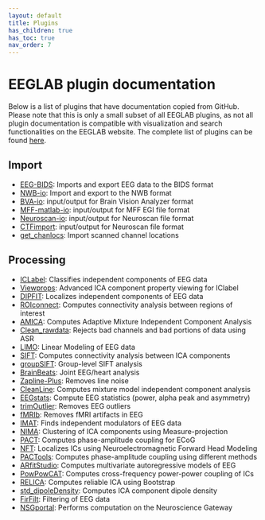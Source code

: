 ```yaml
---
layout: default
title: Plugins
has_children: true
has_toc: true
nav_order: 7
---
```

# EEGLAB plugin documentation

Below is a list of plugins that have documentation copied from GitHub. Please note that this is only a small subset of all EEGLAB plugins, as not all plugin documentation is compatible with visualization and search functionalities on the EEGLAB website. The complete list of plugins can be found [here](https://sccn.ucsd.edu/eeglab/plugin_uploader/plugin_list_all.php).

## Import
* [EEG-BIDS](/plugins/EEG-BIDS): Imports and export EEG data to the BIDS format
* [NWB-io](/plugins/NWB-io): Import and export to the NWB format
* [BVA-io](/plugins/BVA-io): input/output for Brain Vision Analyzer format
* [MFF-matlab-io](/plugins/MFF-matlab-io): input/output for MFF EGI file format
* [Neuroscan-io](/plugins/Neuroscan-io): input/output for Neuroscan file format
* [CTFimport](/plugins/CTFimport): input/output for Neuroscan file format
* [get_chanlocs](/plugins/get_chanlocs): Import scanned channel locations

## Processing
* [ICLabel](/plugins/ICLabel): Classifies independent components of EEG data
* [Viewprops](/plugins/Viewprops): Advanced ICA component property viewing for IClabel
* [DIPFIT](/plugins/DIPFIT): Localizes independent components of EEG data
* [ROIconnect](/plugins/ROIconnect): Computes connectivity analysis between regions of interest
* [AMICA](/plugins/AMICA): Computes Adaptive Mixture Independent Component Analysis
* [Clean_rawdata](/plugins/Clean_rawdata): Rejects bad channels and bad portions of data using ASR
* [LIMO](/plugins/LIMO): Linear Modeling of EEG data
* [SIFT](/plugins/SIFT): Computes connectivity analysis between ICA components
* [groupSIFT](/plugins/groupSIFT): Group-level SIFT analysis
* [BrainBeats](/plugins/BrainBeats): Joint EEG/heart analysis
* [Zapline-Plus](/plugins/Zapline-Plus): Removes line noise
* [CleanLine](/plugins/CleanLine): Computes mixture model independent component analysis
* [EEGstats](/plugins/EEGstats): Compute EEG statistics (power, alpha peak and asymmetry)
* [trimOutlier](/plugins/trimOutlier): Removes EEG outliers
* [fMRIb](/plugins/fMRIb): Removes fMRI artifacts in EEG
* [IMAT](/plugins/IMAT): Finds independent modulators of EEG data
* [NIMA](/plugins/NIMA): Clustering of ICA components using Measure-projection
* [PACT](/plugins/PACT): Computes phase-amplitude coupling for ECoG
* [NFT](/plugins/NFT): Localizes ICs using Neuroelectromagnetic Forward Head Modeling
* [PACTools](/plugins/PACTools): Computes phase-amplitude coupling using different methods
* [ARfitStudio](/plugins/ARfitStudio): Computes multivariate autoregressive models of EEG
* [PowPowCAT](/plugins/PowPowCAT): Computes cross-frequency power-power coupling of ICs
* [RELICA](/plugins/RELICA): Computes reliable ICA using Bootstrap
* [std_dipoleDensity](/plugins/std_dipoleDensity): Computes ICA component dipole density
* [FirFilt](/plugins/FirFilt): Filtering of EEG data
* [NSGportal](/plugins/NSGportal): Performs computation on the Neuroscience Gateway

